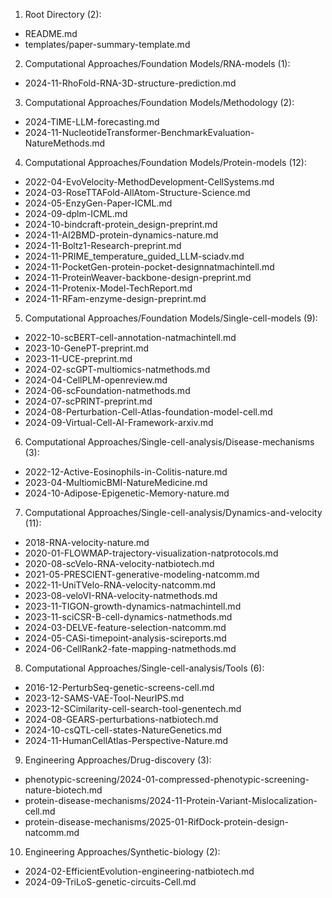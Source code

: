 1. Root Directory (2):
- README.md
- templates/paper-summary-template.md

2. Computational Approaches/Foundation Models/RNA-models (1):
- 2024-11-RhoFold-RNA-3D-structure-prediction.md

3. Computational Approaches/Foundation Models/Methodology (2):
- 2024-TIME-LLM-forecasting.md
- 2024-11-NucleotideTransformer-BenchmarkEvaluation-NatureMethods.md

4. Computational Approaches/Foundation Models/Protein-models (12):
- 2022-04-EvoVelocity-MethodDevelopment-CellSystems.md
- 2024-03-RoseTTAFold-AllAtom-Structure-Science.md
- 2024-05-EnzyGen-Paper-ICML.md
- 2024-09-dplm-ICML.md
- 2024-10-bindcraft-protein_design-preprint.md
- 2024-11-AI2BMD-protein-dynamics-nature.md
- 2024-11-Boltz1-Research-preprint.md
- 2024-11-PRIME_temperature_guided_LLM-sciadv.md
- 2024-11-PocketGen-protein-pocket-designnatmachintell.md
- 2024-11-ProteinWeaver-backbone-design-preprint.md
- 2024-11-Protenix-Model-TechReport.md
- 2024-11-RFam-enzyme-design-preprint.md

5. Computational Approaches/Foundation Models/Single-cell-models (9):
- 2022-10-scBERT-cell-annotation-natmachintell.md
- 2023-10-GenePT-preprint.md
- 2023-11-UCE-preprint.md
- 2024-02-scGPT-multiomics-natmethods.md
- 2024-04-CellPLM-openreview.md
- 2024-06-scFoundation-natmethods.md
- 2024-07-scPRINT-preprint.md
- 2024-08-Perturbation-Cell-Atlas-foundation-model-cell.md
- 2024-09-Virtual-Cell-AI-Framework-arxiv.md

6. Computational Approaches/Single-cell-analysis/Disease-mechanisms (3):
- 2022-12-Active-Eosinophils-in-Colitis-nature.md
- 2023-04-MultiomicBMI-NatureMedicine.md
- 2024-10-Adipose-Epigenetic-Memory-nature.md

7. Computational Approaches/Single-cell-analysis/Dynamics-and-velocity (11):
- 2018-RNA-velocity-nature.md
- 2020-01-FLOWMAP-trajectory-visualization-natprotocols.md
- 2020-08-scVelo-RNA-velocity-natbiotech.md
- 2021-05-PRESCIENT-generative-modeling-natcomm.md
- 2022-11-UniTVelo-RNA-velocity-natcomm.md
- 2023-08-veloVI-RNA-velocity-natmethods.md
- 2023-11-TIGON-growth-dynamics-natmachintell.md
- 2023-11-sciCSR-B-cell-dynamics-natmethods.md
- 2024-03-DELVE-feature-selection-natcomm.md
- 2024-05-CASi-timepoint-analysis-scireports.md
- 2024-06-CellRank2-fate-mapping-natmethods.md

8. Computational Approaches/Single-cell-analysis/Tools (6):
- 2016-12-PerturbSeq-genetic-screens-cell.md
- 2023-12-SAMS-VAE-Tool-NeurIPS.md
- 2023-12-SCimilarity-cell-search-tool-genentech.md
- 2024-08-GEARS-perturbations-natbiotech.md
- 2024-10-csQTL-cell-states-NatureGenetics.md
- 2024-11-HumanCellAtlas-Perspective-Nature.md

9. Engineering Approaches/Drug-discovery (3):
- phenotypic-screening/2024-01-compressed-phenotypic-screening-nature-biotech.md
- protein-disease-mechanisms/2024-11-Protein-Variant-Mislocalization-cell.md
- protein-disease-mechanisms/2025-01-RifDock-protein-design-natcomm.md

10. Engineering Approaches/Synthetic-biology (2):
- 2024-02-EfficientEvolution-engineering-natbiotech.md
- 2024-09-TriLoS-genetic-circuits-Cell.md
